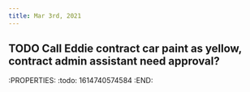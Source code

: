 ```yaml
---
title: Mar 3rd, 2021
---
```


## TODO Call Eddie contract car paint as yellow, contract admin assistant need approval?
:PROPERTIES:
:todo: 1614740574584
:END:
